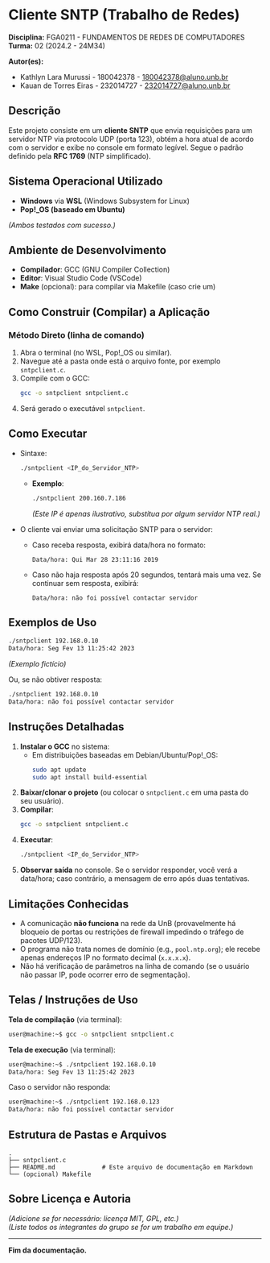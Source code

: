 # Cliente SNTP (Trabalho de Redes)

**Disciplina:** FGA0211 - FUNDAMENTOS DE REDES DE COMPUTADORES
**Turma:** 02 (2024.2 - 24M34)

**Autor(es):**  
- Kathlyn Lara Murussi - 180042378 - 180042378@aluno.unb.br
- Kauan de Torres Eiras - 232014727 - 232014727@aluno.unb.br

## Descrição

Este projeto consiste em um **cliente SNTP** que envia requisições para um servidor NTP via protocolo UDP (porta 123), obtém a hora atual de acordo com o servidor e exibe no console em formato legível. Segue o padrão definido pela **RFC 1769** (NTP simplificado).

## Sistema Operacional Utilizado

- **Windows** via **WSL** (Windows Subsystem for Linux)  
- **Pop!_OS (baseado em Ubuntu)**

*(Ambos testados com sucesso.)*

## Ambiente de Desenvolvimento

- **Compilador**: GCC (GNU Compiler Collection)  
- **Editor**: Visual Studio Code (VSCode)  
- **Make** (opcional): para compilar via Makefile (caso crie um)

## Como Construir (Compilar) a Aplicação

### Método Direto (linha de comando)

1. Abra o terminal (no WSL, Pop!_OS ou similar).
2. Navegue até a pasta onde está o arquivo fonte, por exemplo `sntpclient.c`.
3. Compile com o GCC:
   ```bash
   gcc -o sntpclient sntpclient.c
   ```
4. Será gerado o executável `sntpclient`.

## Como Executar

- Sintaxe:
  ```bash
  ./sntpclient <IP_do_Servidor_NTP>
  ```
  
  - **Exemplo**:  
    ```bash
    ./sntpclient 200.160.7.186
    ```
    *(Este IP é apenas ilustrativo, substitua por algum servidor NTP real.)*

- O cliente vai enviar uma solicitação SNTP para o servidor:
  - Caso receba resposta, exibirá data/hora no formato:  
    ```
    Data/hora: Qui Mar 28 23:11:16 2019
    ```
  - Caso não haja resposta após 20 segundos, tentará mais uma vez. Se continuar sem resposta, exibirá:  
    ```
    Data/hora: não foi possível contactar servidor
    ```

## Exemplos de Uso

```bash
./sntpclient 192.168.0.10
Data/hora: Seg Fev 13 11:25:42 2023
```
*(Exemplo fictício)*

Ou, se não obtiver resposta:
```bash
./sntpclient 192.168.0.10
Data/hora: não foi possível contactar servidor
```

## Instruções Detalhadas

1. **Instalar o GCC** no sistema:  
   - Em distribuições baseadas em Debian/Ubuntu/Pop!_OS:  
     ```bash
     sudo apt update
     sudo apt install build-essential
     ```
2. **Baixar/clonar o projeto** (ou colocar o `sntpclient.c` em uma pasta do seu usuário).
3. **Compilar**:  
   ```bash
   gcc -o sntpclient sntpclient.c
   ```
4. **Executar**:  
   ```bash
   ./sntpclient <IP_do_Servidor_NTP>
   ```
5. **Observar saída** no console. Se o servidor responder, você verá a data/hora; caso contrário, a mensagem de erro após duas tentativas.

## Limitações Conhecidas

- A comunicação **não funciona** na rede da UnB (provavelmente há bloqueio de portas ou restrições de firewall impedindo o tráfego de pacotes UDP/123).  
- O programa não trata nomes de domínio (e.g., `pool.ntp.org`); ele recebe apenas endereços IP no formato decimal (`x.x.x.x`).  
- Não há verificação de parâmetros na linha de comando (se o usuário não passar IP, pode ocorrer erro de segmentação).

## Telas / Instruções de Uso

**Tela de compilação** (via terminal):
```bash
user@machine:~$ gcc -o sntpclient sntpclient.c
```
**Tela de execução** (via terminal):
```bash
user@machine:~$ ./sntpclient 192.168.0.10
Data/hora: Seg Fev 13 11:25:42 2023
```

Caso o servidor não responda:
```bash
user@machine:~$ ./sntpclient 192.168.0.123
Data/hora: não foi possível contactar servidor
```

## Estrutura de Pastas e Arquivos

```
.
├── sntpclient.c
├── README.md             # Este arquivo de documentação em Markdown
└── (opcional) Makefile
```

## Sobre Licença e Autoria

*(Adicione se for necessário: licença MIT, GPL, etc.)*  
*(Liste todos os integrantes do grupo se for um trabalho em equipe.)*

---

**Fim da documentação.**